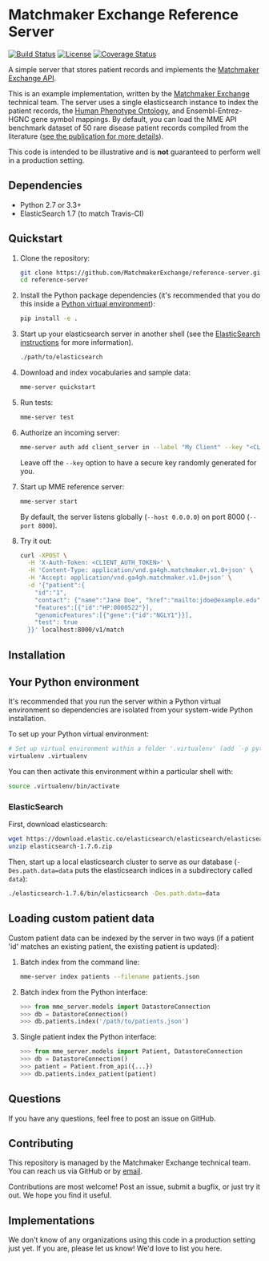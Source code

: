 # Matchmaker Exchange Reference Server
[![Build Status](https://api.travis-ci.org/MatchmakerExchange/reference-server.svg)](https://travis-ci.org/MatchmakerExchange/reference-server)
[![License](https://img.shields.io/github/license/MatchmakerExchange/reference-server.svg)](LICENSE.txt)
[![Coverage Status](https://img.shields.io/coveralls/MatchmakerExchange/reference-server/master.svg)](https://coveralls.io/github/MatchmakerExchange/reference-server?branch=master)

A simple server that stores patient records and implements the [Matchmaker Exchange API](https://github.com/ga4gh/mme-apis).

This is an example implementation, written by the [Matchmaker Exchange](http://www.matchmakerexchange.org/) technical team. The server uses a single elasticsearch instance to index the patient records, the [Human Phenotype Ontology](http://human-phenotype-ontology.github.io/), and Ensembl-Entrez-HGNC gene symbol mappings. By default, you can load the MME API benchmark dataset of 50 rare disease patient records compiled from the literature ([see the publication for more details](http://onlinelibrary.wiley.com/doi/10.1002/humu.22850)).

This code is intended to be illustrative and is **not** guaranteed to perform well in a production setting.


## Dependencies

- Python 2.7 or 3.3+
- ElasticSearch 1.7 (to match Travis-CI)


## Quickstart

1. Clone the repository:

    ```sh
    git clone https://github.com/MatchmakerExchange/reference-server.git
    cd reference-server
    ```

1. Install the Python package dependencies (it's recommended that you do this inside a [Python virtual environment](#install-venv)):

    ```sh
    pip install -e .
    ```

1. Start up your elasticsearch server in another shell (see the [ElasticSearch instructions](#install-es) for more information).

    ```sh
    ./path/to/elasticsearch
    ```

1. Download and index vocabularies and sample data:

    ```sh
    mme-server quickstart
    ```

1. Run tests:

    ```sh
    mme-server test
    ```

1. Authorize an incoming server:

    ```sh
    mme-server auth add client_server in --label "My Client" --key "<CLIENT_AUTH_TOKEN>"
    ```

    Leave off the `--key` option to have a secure key randomly generated for you.

1. Start up MME reference server:

    ```sh
    mme-server start
    ```

    By default, the server listens globally (`--host 0.0.0.0`) on port 8000 (`--port 8000`).

1. Try it out:

    ```sh
    curl -XPOST \
      -H 'X-Auth-Token: <CLIENT_AUTH_TOKEN>' \
      -H 'Content-Type: application/vnd.ga4gh.matchmaker.v1.0+json' \
      -H 'Accept: application/vnd.ga4gh.matchmaker.v1.0+json' \
      -d '{"patient":{
        "id":"1",
        "contact": {"name":"Jane Doe", "href":"mailto:jdoe@example.edu"},
        "features":[{"id":"HP:0000522"}],
        "genomicFeatures":[{"gene":{"id":"NGLY1"}}],
        "test": true
      }}' localhost:8000/v1/match
    ```

## Installation

## <a name="install-venv"></a> Your Python environment

It's recommended that you run the server within a Python virtual environment so dependencies are isolated from your system-wide Python installation.

To set up your Python virtual environment:

```sh
# Set up virtual environment within a folder '.virtualenv' (add `-p python3` to force python 3)
virtualenv .virtualenv
```

You can then activate this environment within a particular shell with:

```sh
source .virtualenv/bin/activate
```

### <a name="install-es"></a> ElasticSearch

First, download elasticsearch:

```sh
wget https://download.elastic.co/elasticsearch/elasticsearch/elasticsearch-1.7.6.zip
unzip elasticsearch-1.7.6.zip
```

Then, start up a local elasticsearch cluster to serve as our database (`-Des.path.data=data` puts the elasticsearch indices in a subdirectory called `data`):

```sh
./elasticsearch-1.7.6/bin/elasticsearch -Des.path.data=data
```



## Loading custom patient data

Custom patient data can be indexed by the server in two ways (if a patient 'id' matches an existing patient, the existing patient is updated):

1. Batch index from the command line:
    ```sh
    mme-server index patients --filename patients.json
    ```

1. Batch index from the Python interface:

    ```py
    >>> from mme_server.models import DatastoreConnection
    >>> db = DatastoreConnection()
    >>> db.patients.index('/path/to/patients.json')
    ```

1. Single patient index the Python interface:

    ```py
    >>> from mme_server.models import Patient, DatastoreConnection
    >>> db = DatastoreConnection()
    >>> patient = Patient.from_api({...})
    >>> db.patients.index_patient(patient)
    ```


## Questions

If you have any questions, feel free to post an issue on GitHub.


## Contributing

This repository is managed by the Matchmaker Exchange technical team. You can reach us via GitHub or by [email](mailto:api@matchmakerexchange.org).

Contributions are most welcome! Post an issue, submit a bugfix, or just try it out. We hope you find it useful.


## Implementations

We don't know of any organizations using this code in a production setting just yet. If you are, please let us know! We'd love to list you here.
